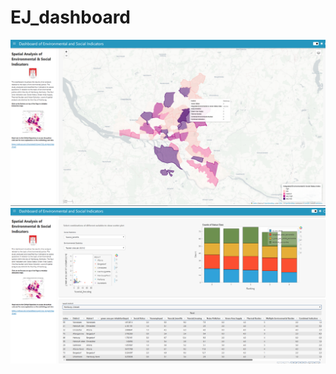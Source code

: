 # EJ_dashboard


![Dashboard](https://github.com/CharlotteGIS/EJ_dashboard/blob/main/dashboard.PNG "Dashboard")
![Dashboard](https://github.com/CharlotteGIS/EJ_dashboard/blob/main/dashboard2.PNG "Dashboard")
